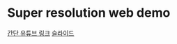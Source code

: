 # Super resolution web demo
[간단 유튜브 링크](https://www.youtube.com/watch?v=C3mCwMrnkJc&t=3s)
[슬라이드](https://onedrive.live.com/edit.aspx?resid=89FD45B4609FD7F7!78326&ithint=file%2cpptx&authkey=!AIW_Fz-CvZwvqjI)
